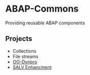 # ABAP-Commons
Providing reusable ABAP components

## Projects
* Collections
* File streams
* [OO-Dynpro](https://github.com/HannesRempel/ABAP-Commons/wiki/OO-Dynpro)
* [SALV Enhancment](https://github.com/HannesRempel/ABAP-Commons/wiki/SALV-Enhancment)
